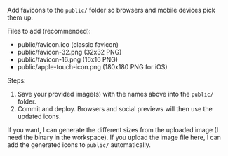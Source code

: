 Add favicons to the `public/` folder so browsers and mobile devices pick them up.

Files to add (recommended):
- public/favicon.ico           (classic favicon)
- public/favicon-32.png        (32x32 PNG)
- public/favicon-16.png        (16x16 PNG)
- public/apple-touch-icon.png  (180x180 PNG for iOS)

Steps:
1. Save your provided image(s) with the names above into the `public/` folder.
2. Commit and deploy. Browsers and social previews will then use the updated icons.

If you want, I can generate the different sizes from the uploaded image (I need the binary in the workspace). If you upload the image file here, I can add the generated icons to `public/` automatically.
